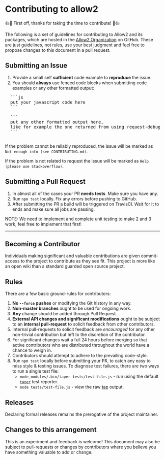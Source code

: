 # Contributing to allow2

:+1::tada: First off, thanks for taking the time to contribute! :tada::+1:

The following is a set of guidelines for contributing to Allow2 and its packages, which are hosted in the [Allow2 Organization](https://github.com/Allow2) on GitHub.
These are just guidelines, not rules, use your best judgment and feel free to propose changes to this document in a pull request.


## Submitting an Issue

1. Provide a small self **sufficient** code example to **reproduce** the issue.
2. You should **always** use fenced code blocks when submitting code examples or any other formatted output:
  <pre>
  ```js
  put your javascript code here
  ```

  ```
  put any other formatted output here,
  like for example the one returned from using request-debug
  ```
  </pre>

If the problem cannot be reliably reproduced, the issue will be marked as `Not enough info (see CONTRIBUTING.md)`.

If the problem is not related to request the issue will be marked as `Help (please use Stackoverflow)`.


## Submitting a Pull Request

1. In almost all of the cases your PR **needs tests**. Make sure you have any.
2. Run `npm test` locally. Fix any errors before pushing to GitHub.
3. After submitting the PR a build will be triggered on TravisCI. Wait for it to ends and make sure all jobs are passing.

NOTE: We need to implement and complete unit testing to make 2 and 3 work,
feel free to implement that first!

-----------------------------------------


## Becoming a Contributor

Individuals making significant and valuable contributions are given
commit-access to the project to contribute as they see fit. This project is
more like an open wiki than a standard guarded open source project.


## Rules

There are a few basic ground-rules for contributors:

1. **No `--force` pushes** or modifying the Git history in any way.
1. **Non-master branches** ought to be used for ongoing work.
1. **Any** change should be added through Pull Request.
1. **External API changes and significant modifications** ought to be subject
   to an **internal pull-request** to solicit feedback from other contributors.
1. Internal pull-requests to solicit feedback are *encouraged* for any other
   non-trivial contribution but left to the discretion of the contributor.
1. For significant changes wait a full 24 hours before merging so that active
   contributors who are distributed throughout the world have a chance to weigh
   in.
1. Contributors should attempt to adhere to the prevailing code-style.
1. Run `npm test` locally before submitting your PR, to catch any easy to miss
   style & testing issues.  To diagnose test failures, there are two ways to
   run a single test file:
     - `node_modules/.bin/taper tests/test-file.js` - run using the default
       [`taper`](https://github.com/nylen/taper) test reporter.
     - `node tests/test-file.js` - view the raw
       [tap](https://testanything.org/) output.


## Releases

Declaring formal releases remains the prerogative of the project maintainer.


## Changes to this arrangement

This is an experiment and feedback is welcome! This document may also be
subject to pull-requests or changes by contributors where you believe you have
something valuable to add or change.